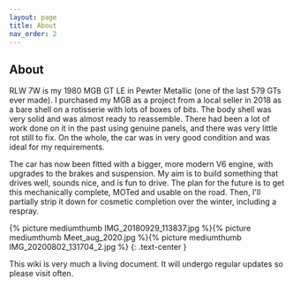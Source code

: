 ```yaml
---
layout: page
title: About
nav_order: 2
---
```

## About
RLW 7W is my 1980 MGB GT LE in Pewter Metallic (one of the last 579 GTs ever made). I purchased my MGB as a project from a local seller in 2018 as a bare shell on a rotisserie with lots of boxes of bits.  The body shell was very solid and was almost ready to reassemble. There had been a lot of work done on it in the past using genuine panels, and there was very little rot still to fix. On the whole, the car was in very good condition and was ideal for my requirements.

The car has now been fitted with a bigger, more modern V6 engine, with upgrades to the brakes and suspension. My aim is to build something that drives well, sounds nice, and is fun to drive. The plan for the future is to get this mechanically complete, MOTed and usable on the road.  Then, I'll partially strip it down for cosmetic completion over the winter, including a respray.

{% picture mediumthumb IMG_20180929_113837.jpg %}{% picture mediumthumb Meet_aug_2020.jpg %}{% picture mediumthumb IMG_20200802_131704_2.jpg %}
{: .text-center }


This wiki is very much a living document. It will undergo regular updates so please visit often. 



